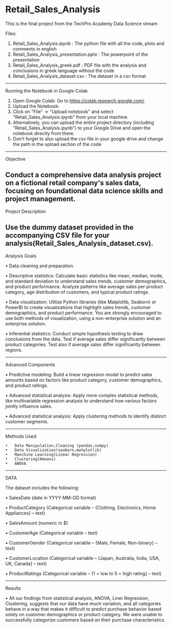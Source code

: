 # Retail_Sales_Analysis
This is the final project from the TechPro Academy Data Science stream

Files:
  1. Retail_Sales_Analysis.ipynb : The python file with all the code, plots and comments in english
  2. Retail_Sales_Analysis_presentation.pptx : The powerpoint of the presentation
  3. Retail_Sales_Analysis_greek.pdf  : PDF file with the analysis and conclusions in greek language without the code
  4. Retail_Sales_Analysis_dataset.csv : The dataset in a csv format
--------------

Running the Notebook in Google Colab
  1.	Open Google Colab: Go to https://colab.research.google.com/.
  2.	Upload the Notebook:
  3.	Click on "File" -> "Upload notebook" and select "Retail_Sales_Analysis.ipynb" from your local machine.
  4.	Alternatively, you can upload the entire project directory (including "Retail_Sales_Analysis.ipynb") to your Google Drive and open the notebook directly from there.
  5.  Don't forget to also upload the csv file in your google drive and change the path in the upload section of the code 
--------------

Objective

Conduct a comprehensive data analysis project on a fictional retail company's sales data,
focusing on foundational data science skills and project management.
--------------

Project Description

Use the dummy dataset provided in the accompanying CSV file for your analysis(Retail_Sales_Analysis_dataset.csv).
--------------

Analysis Goals

  • Data cleaning and preparation.
  
  • Descriptive statistics: Calculate basic statistics like mean, median, mode, and
    standard deviation to understand sales trends, customer demographics, and product
    performance. Analyze patterns like average sales per product category, age
    distribution of customers, and typical product ratings.
    
  • Data visualization: Utilize Python libraries (like Matplotlib, Seaborn) or PowerBI to
    create visualizations that highlight sales trends, customer demographics, and product
    performance. You are strongly encouraged to use both methods of visualization,
    using a non-enterprise solution and an enterprise solution.
    
  • Inferential statistics: Conduct simple hypothesis testing to draw conclusions from the
    data. Test if average sales differ significantly between product categories. Test also if
    average sales differ significantly between regions.
    
--------------

Advanced Components

  • Predictive modeling: Build a linear regression model to predict sales amounts based
    on factors like product category, customer demographics, and product ratings.
    
  • Advanced statistical analysis: Apply more complex statistical methods, like multivariable regression analysis to understand how various factors jointly influence sales.
  
  • Advanced statistical analysis: Apply clustering methods to identify distinct customer
    segments.
    
--------------

Methods Used

    •	Data Manipulation,Cleaning (pandas,numpy)
    •	Data Visualization(seaborn,matplotlib)
    •	Manchine Learning(Linear Regression)
    •	Clustering(Kmeans)
    •	ANOVA
    
--------------

DATA

  The dataset includes the following:

  • SalesDate (date in YYYY-MM-DD format)
  
  • ProductCategory (Categorical variable – {Clothing, Electronics, Home Appliances} –
    text)
    
  • SalesAmount (numeric in $)
  
  • CustomerAge (Categorical variable – text)
  
  • CustomerGender (Categorical variable – {Male, Female, Non-binary} – text)
  
  • CustomerLocation (Categorical variable – {Japan, Australia, India, USA, UK, Canada}
    – text)
    
  • ProductRatings (Categorical variable – {1 = low to 5 = high rating} – text)
  
--------------
Results

  • All our findings  from statistical analysis, ANOVA, Liner Regression, Clustering, suggests that our data have much variation, and all categories behave in a way that makes it difficult to predict purchase behavior based solely on customer demographics or product category. We were unable to successfully categorize customers based on their purchase characteristics.


